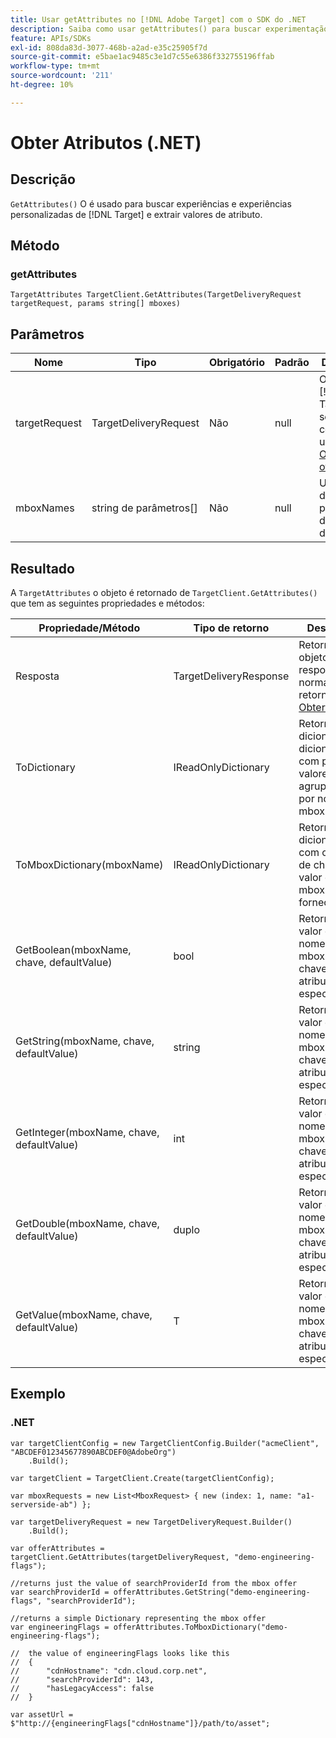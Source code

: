 ```yaml
---
title: Usar getAttributes no [!DNL Adobe Target] com o SDK do .NET
description: Saiba como usar getAttributes() para buscar experimentação e experiências personalizadas de [!DNL Target] e extrair valores de atributo.
feature: APIs/SDKs
exl-id: 808da83d-3077-468b-a2ad-e35c25905f7d
source-git-commit: e5bae1ac9485c3e1d7c55e6386f332755196ffab
workflow-type: tm+mt
source-wordcount: '211'
ht-degree: 10%

---
```


# Obter Atributos (.NET)

## Descrição

`GetAttributes()` O é usado para buscar experiências e experiências personalizadas de [!DNL Target] e extrair valores de atributo.

## Método

### getAttributes

```dotnet {line-numbers="true"}
TargetAttributes TargetClient.GetAttributes(TargetDeliveryRequest targetRequest, params string[] mboxes)
```

## Parâmetros

| Nome | Tipo | Obrigatório | Padrão | Descrição |
| --- | --- | --- | --- | --- |
| targetRequest | TargetDeliveryRequest | Não | null | O mesmo [!DNL Target] solicitação conforme usada para [Obter ofertas&#x200B;](get-offers.md) |
| mboxNames | string de parâmetros[] | Não | null | Uma matriz de parâmetros de nomes de mbox |

## Resultado

A `TargetAttributes` o objeto é retornado de `TargetClient.GetAttributes()` que tem as seguintes propriedades e métodos:

| Propriedade/Método | Tipo de retorno | Descrição |
| --- | --- | --- |
| Resposta | TargetDeliveryResponse | Retorna o objeto de resposta normalmente retornado por [Obter ofertas](get-offers.md) |
| ToDictionary | IReadOnlyDictionary | Retorna um dicionário de dicionários com pares de valores chave agrupados por nomes de mbox |
| ToMboxDictionary(mboxName) | IReadOnlyDictionary | Retorna um dicionário com os pares de chave-valor da mbox fornecida |
| GetBoolean(mboxName, chave, defaultValue) | bool | Retorna o valor de um nome de mbox e uma chave de atributo especificados |
| GetString(mboxName, chave, defaultValue) | string | Retorna o valor de um nome de mbox e uma chave de atributo especificados |
| GetInteger(mboxName, chave, defaultValue) | int | Retorna o valor de um nome de mbox e uma chave de atributo especificados |
| GetDouble(mboxName, chave, defaultValue) | duplo | Retorna o valor de um nome de mbox e uma chave de atributo especificados |
| GetValue(mboxName, chave, defaultValue) | T  | Retorna o valor de um nome de mbox e uma chave de atributo especificados |

## Exemplo

### \.NET

```dotnet {line-numbers="true"}
var targetClientConfig = new TargetClientConfig.Builder("acmeClient", "ABCDEF012345677890ABCDEF0@AdobeOrg")
    .Build();

var targetClient = TargetClient.Create(targetClientConfig);

var mboxRequests = new List<MboxRequest> { new (index: 1, name: "a1-serverside-ab") };

var targetDeliveryRequest = new TargetDeliveryRequest.Builder()
    .Build();

var offerAttributes = targetClient.GetAttributes(targetDeliveryRequest, "demo-engineering-flags");

//returns just the value of searchProviderId from the mbox offer
var searchProviderId = offerAttributes.GetString("demo-engineering-flags", "searchProviderId");

//returns a simple Dictionary representing the mbox offer
var engineeringFlags = offerAttributes.ToMboxDictionary("demo-engineering-flags");

//  the value of engineeringFlags looks like this
//  {
//      "cdnHostname": "cdn.cloud.corp.net",
//      "searchProviderId": 143,
//      "hasLegacyAccess": false
//  }

var assetUrl = $"http://{engineeringFlags["cdnHostname"]}/path/to/asset";
```
